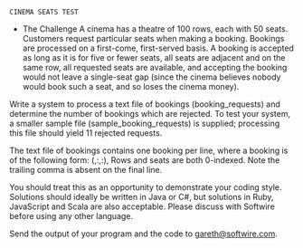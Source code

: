 `````
CINEMA SEATS TEST
`````
* The Challenge
A cinema has a theatre of 100 rows, each with 50 seats. Customers request particular seats when making a booking.
Bookings are processed on a first-come, first-served basis. A booking is accepted as long as it is for five or fewer
seats, all seats are adjacent and on the same row, all requested seats are available, and accepting the booking would
not leave a single-seat gap (since the cinema believes nobody would book such a seat, and so loses the cinema money).

Write a system to process a text file of bookings (booking_requests) and determine the number of bookings which are
rejected. To test your system, a smaller sample file (sample_booking_requests) is supplied; processing this file should
yield 11 rejected requests.

The text file of bookings contains one booking per line, where a booking is of the following form:
  (<id>,<index of first seat row>:<index of first seat within row>,<index of last seat row>:<index of last seat within row>),
Rows and seats are both 0-indexed. Note the trailing comma is absent on the final line.

You should treat this as an opportunity to demonstrate your coding style. Solutions should ideally be written in Java
or C#, but solutions in Ruby, JavaScript and Scala are also acceptable. Please discuss with Softwire before using any
other language.

Send the output of your program and the code to gareth@softwire.com.
